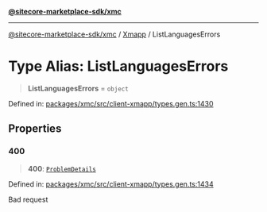 [**@sitecore-marketplace-sdk/xmc**](../../../../README.md)

***

[@sitecore-marketplace-sdk/xmc](../../../../README.md) / [Xmapp](../README.md) / ListLanguagesErrors

# Type Alias: ListLanguagesErrors

> **ListLanguagesErrors** = `object`

Defined in: [packages/xmc/src/client-xmapp/types.gen.ts:1430](https://github.com/Sitecore/marketplace-sdk/blob/main/packages/xmc/src/client-xmapp/types.gen.ts#L1430)

## Properties

### 400

> **400**: [`ProblemDetails`](ProblemDetails.md)

Defined in: [packages/xmc/src/client-xmapp/types.gen.ts:1434](https://github.com/Sitecore/marketplace-sdk/blob/main/packages/xmc/src/client-xmapp/types.gen.ts#L1434)

Bad request

